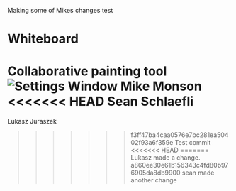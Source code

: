 
Making some of Mikes changes
test
# Whiteboard
Collaborative painting tool
![Settings Window](https://raw.github.com/elluck91/Whiteboard/master/src/CS151/image.png)
Mike Monson
<<<<<<< HEAD
Sean Schlaefli
=======
Lukasz Juraszek
>>>>>>> f3ff47ba4caa0576e7bc281ea50402f93a6f359e
Test commit
<<<<<<< HEAD
=======
Lukasz made a change.
>>>>>>> a860ee30e61b156343c4fd80b976905da8db9900
sean made another change
